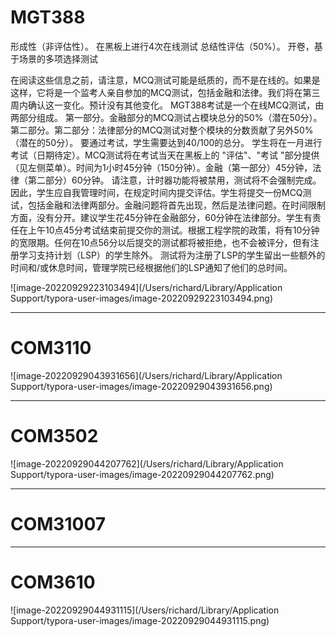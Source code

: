 # MGT388

形成性（非评估性）。 
在黑板上进行4次在线测试
总结性评估（50%）。
开卷，基于场景的多项选择测试

在阅读这些信息之前，请注意，MCQ测试可能是纸质的，而不是在线的。如果是这样，它将是一个监考人亲自参加的MCQ测试，包括金融和法律。我们将在第三周内确认这一变化。预计没有其他变化。
MGT388考试是一个在线MCQ测试，由两部分组成。
第一部分。金融部分的MCQ测试占模块总分的50%（潜在50分）。
第二部分。第二部分：法律部分的MCQ测试对整个模块的分数贡献了另外50%（潜在的50分）。
要通过考试，学生需要达到40/100的总分。
学生将在一月进行考试（日期待定）。MCQ测试将在考试当天在黑板上的 "评估"、"考试 "部分提供（见左侧菜单）。时间为1小时45分钟（150分钟）。金融（第一部分）45分钟，法律（第二部分）60分钟。
请注意，计时器功能将被禁用，测试将不会强制完成。因此，学生应自我管理时间，在规定时间内提交评估。学生将提交一份MCQ测试，包括金融和法律两部分。金融问题将首先出现，然后是法律问题。在时间限制方面，没有分开。建议学生花45分钟在金融部分，60分钟在法律部分。学生有责任在上午10点45分考试结束前提交你的测试。根据工程学院的政策，将有10分钟的宽限期。任何在10点56分以后提交的测试都将被拒绝，也不会被评分，但有注册学习支持计划（LSP）的学生除外。
测试将为注册了LSP的学生留出一些额外的时间和/或休息时间，管理学院已经根据他们的LSP通知了他们的总时间。

![image-20220929223103494](/Users/richard/Library/Application Support/typora-user-images/image-20220929223103494.png)



---

# COM3110

![image-20220929043931656](/Users/richard/Library/Application Support/typora-user-images/image-20220929043931656.png)

----

# COM3502

![image-20220929044207762](/Users/richard/Library/Application Support/typora-user-images/image-20220929044207762.png)

---

# COM31007

----

# **COM3610**

![image-20220929044931115](/Users/richard/Library/Application Support/typora-user-images/image-20220929044931115.png)

